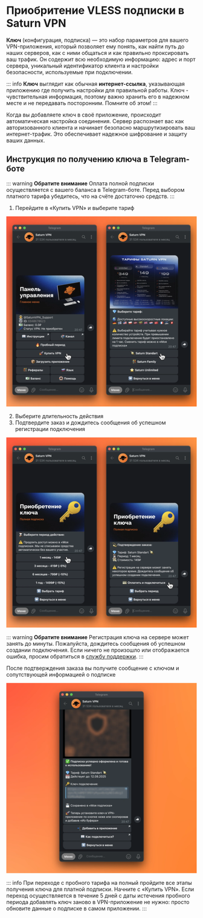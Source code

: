 # Приобритение VLESS подписки в Saturn VPN

**Ключ** (конфигурация, подписка) — это набор параметров для вашего VPN-приложения, который позволяет ему понять, как найти путь до наших серверов, как с ними общаться и как правильно проксировать ваш трафик. Он содержит всю необходимую информацию: адрес и порт сервера, уникальный идентификатор клиента и настройки безопасности, используемые при подключении.

::: info **Ключ** выглядит как обычная **интернет-ссылка**, указывающая приложению где получить настройки для правильной работы. Ключ - чувствительная информация, поэтому важно хранить его в надежном месте и не передавать посторонним. Помните об этом!
:::

Когда вы добавляете ключ в своё приложение, происходит автоматическая настройка соединения. Сервер распознает вас как авторизованного клиента и начинает безопасно маршрутизировать ваш интернет-трафик. Это обеспечивает надежное шифрование и защиту ваших данных.

## Инструкция по получению ключа в Telegram-боте

::: warning **Обратите внимание**
Оплата полной подписки осуществляется с вашего баланса в Telegram-боте. Перед выбором платного тарифа убедитесь, что на счёте достаточно средств.
:::

1. Перейдите в «Купить VPN» и выберите тариф

![saturn](/public/buy-1.webp)

2. Выберите длительность действия
3. Подтвердите заказ и дождитесь сообщения об успешном регистрации подключения

![saturn](/public/buy-2.webp)

::: warning **Обратите внимание**
Регистрация ключа на сервере может занять до минуты. Пожалуйста, дождитесь сообщения об успешном создании подключения. Если ничего не произошло или отображается ошибка, просим обратиться в [службу поддержки](https://t.me/SaturnVPN_Support).
:::

После подтверждения заказа вы получите сообщение с ключом и сопутствующей информацией о подписке

![saturn](/public/buy-3.webp)

::: info При переходе с пробного тарифа на полный пройдите все этапы получения ключа для платной подписки. Начните с «Купить VPN».
Если переход осуществляется в течение 5 дней с даты истечения пробного периода добавлять ключ заново в VPN-приложение не нужно: просто обновите данные о подписке в самом приложении.
:::